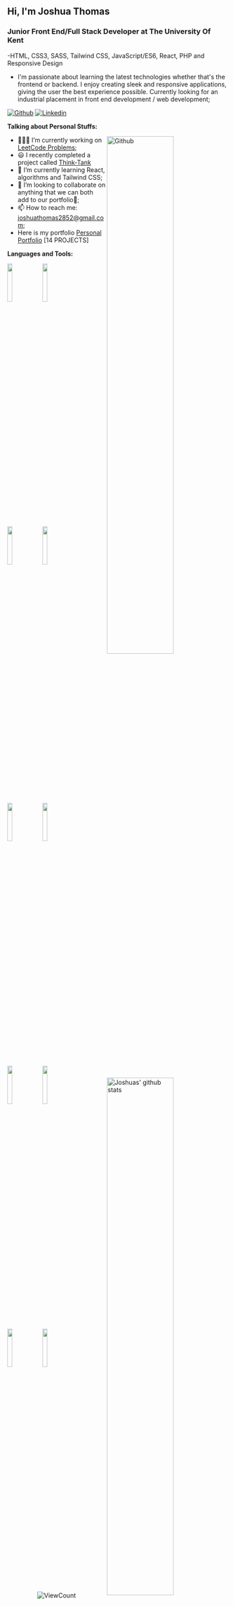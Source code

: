 <!-- Your title -->
## Hi, I'm Joshua Thomas

### Junior Front End/Full Stack Developer at The University Of Kent

-HTML, CSS3, SASS, Tailwind CSS, JavaScript/ES6, React, PHP and Responsive Design

- I'm passionate about learning the latest technologies whether that's the frontend or backend. I enjoy creating sleek and responsive applications, giving the user the best experience possible.
Currently looking for an industrial placement in front end development / web development;

<!-- Your badges
You can use the website to generate badges: https://shields.io/
-->

[![Github](https://img.shields.io/badge/-Github-000?style=flat&logo=Github&logoColor=white)](https://github.com/JoshuasProgramming)
[![Linkedin](https://img.shields.io/badge/-LinkedIn-blue?style=flat&logo=Linkedin&logoColor=white)](https://www.linkedin.com/in/joshua-thomas-dev/)

<!-- Talking about you -->
**Talking about Personal Stuffs:**

<!-- Any image aligned to the right. Beware the width -->
<img width="55%" align="right" alt="Github" src="https://raw.githubusercontent.com/onimur/.github/master/.resources/git-header.svg" />

- 👨🏽‍💻 I’m currently working on [LeetCode Problems](https://github.com/JoshuasProgramming/LeetCode-Problems);
- 😃 I recently completed a project called [Think-Tank](https://github.com/JoshuasProgramming/Think-Tank)
- 🌱 I’m currently learning React, algorithms and Tailwind CSS; 
- 👯 I’m looking to collaborate on anything that we can both add to our portfolio🤝;
- 📫 How to reach me: joshuathomas2852@gmail.com;
- Here is my portfolio [Personal Portfolio](https://joshuasprogramming.github.io/Joshua-Thomas-Dev-Portfolio/) [14 PROJECTS]

**Languages and Tools:** 

<!-- Your github readme stats
You can use this api: https://github.com/anuraghazra/github-readme-stats
-->
<p>
  <a href="https://github.com/JoshuasProgramming">
    <img width="55%" align="right" alt="Joshuas' github stats" src="https://github-readme-stats.vercel.app/api?username=JoshuasProgramming&show_icons=true&hide_border=true" />
    <img width="55%" align="right" alt="Joshuas' github stats" src="https://github-readme-stats.vercel.app/api/top-langs/?username=JoshuasProgramming&show_icons=true&hide_border=true"/>

  </a>

  <!-- Your languages and tools. Be careful with the alignment. 
  You can use this sites to get logos: https://www.vectorlogo.zone or https://simpleicons.org/
  -->
  <code><img width="15%" src="https://www.vectorlogo.zone/logos/w3_html5/w3_html5-icon.svg"></code>
  <code><img width="15%" src="https://www.vectorlogo.zone/logos/w3_css/w3_css-icon.svg"></code>
  <br />
  
  <code><img width="15%" src="https://www.vectorlogo.zone/logos/sass-lang/sass-lang-icon.svg"></code>
  <code><img width="15%" src="https://www.vectorlogo.zone/logos/javascript/javascript-ar21.svg"></code>
  
  <br />
  
  <code><img width="15%" src="https://www.vectorlogo.zone/logos/reactjs/reactjs-icon.svg"></code>
  <code><img width="15%" src="https://www.vectorlogo.zone/logos/php/php-icon.svg"></code>
  <br/>

  <code><img width="15%" src="https://www.vectorlogo.zone/logos/json/json-ar21.svg"></code>
  <code><img width="15%" src="https://www.vectorlogo.zone/logos/mysql/mysql-ar21.svg"></code>
  <br/>
  
  <code><img width="15%" src="https://www.vectorlogo.zone/logos/git-scm/git-scm-ar21.svg"></code>
  <code><img width="15%" src="https://www.vectorlogo.zone/logos/tailwindcss/tailwindcss-icon.svg"></code>
  <br/>
</p>

<!-- Your hits or visitors
site: http://hits.dwyl.com or https://visitor-badge.glitch.me
Both apis are in trouble due to the number of requests, if you know any other to register visitors, great
-->
<p align="center">
  <img alt="ViewCount" src="https://views.whatilearened.today/views/github/JoshuasProgramming/JoshuasProgramming.svg" />
</p>
